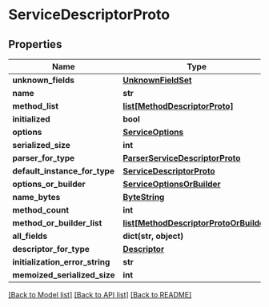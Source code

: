 # ServiceDescriptorProto

## Properties
Name | Type | Description | Notes
------------ | ------------- | ------------- | -------------
**unknown_fields** | [**UnknownFieldSet**](UnknownFieldSet.md) |  | [optional] 
**name** | **str** |  | [optional] 
**method_list** | [**list[MethodDescriptorProto]**](MethodDescriptorProto.md) |  | [optional] 
**initialized** | **bool** |  | [optional] 
**options** | [**ServiceOptions**](ServiceOptions.md) |  | [optional] 
**serialized_size** | **int** |  | [optional] 
**parser_for_type** | [**ParserServiceDescriptorProto**](ParserServiceDescriptorProto.md) |  | [optional] 
**default_instance_for_type** | [**ServiceDescriptorProto**](ServiceDescriptorProto.md) |  | [optional] 
**options_or_builder** | [**ServiceOptionsOrBuilder**](ServiceOptionsOrBuilder.md) |  | [optional] 
**name_bytes** | [**ByteString**](ByteString.md) |  | [optional] 
**method_count** | **int** |  | [optional] 
**method_or_builder_list** | [**list[MethodDescriptorProtoOrBuilder]**](MethodDescriptorProtoOrBuilder.md) |  | [optional] 
**all_fields** | **dict(str, object)** |  | [optional] 
**descriptor_for_type** | [**Descriptor**](Descriptor.md) |  | [optional] 
**initialization_error_string** | **str** |  | [optional] 
**memoized_serialized_size** | **int** |  | [optional] 

[[Back to Model list]](../README.md#documentation-for-models) [[Back to API list]](../README.md#documentation-for-api-endpoints) [[Back to README]](../README.md)

